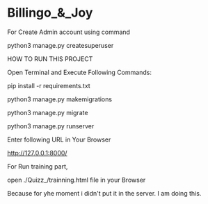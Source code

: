 # Billingo_&_Joy

For Create Admin account using command

python3 manage.py createsuperuser


HOW TO RUN THIS PROJECT

Open Terminal and Execute Following Commands: 

pip install -r requirements.txt

python3 manage.py makemigrations

python3 manage.py migrate

python3 manage.py runserver


Enter following URL in Your Browser

http://127.0.0.1:8000/


For Run training part, 

open ./Quizz_/trainning.html file in your Browser

Because for yhe moment i didn't put it in the server. I am doing this.
